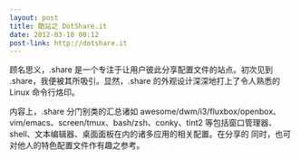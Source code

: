 ```yaml
---
layout: post
title: 酷站之 DotShare.it
date: 2012-03-18 00:12
post-link: http://dotshare.it
---
```


顾名思义，.share 是一个专注于让用户彼此分享配置文件的站点。初次见到
.share，我便被其所吸引。显然，.share 的外观设计深深地打上了令人熟悉的 Linux
命令行烙印。<!-- more --> 

内容上，.share 分门别类的汇总诸如
awesome/dwm/i3/fluxbox/openbox、vim/emacs、screen/tmux、bash/zsh、conky、tint2
等包括窗口管理器、shell、文本编辑器、桌面面板在内的诸多应用的相关配置。在分享的
同时，也可对他人的特色配置文件作有趣之参考。
